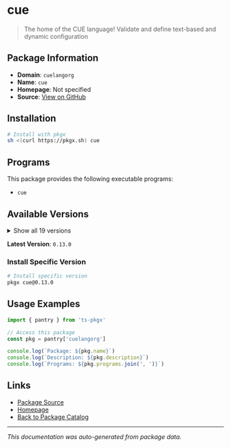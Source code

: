 # cue

> The home of the CUE language! Validate and define text-based and dynamic configuration

## Package Information

- **Domain**: `cuelangorg`
- **Name**: `cue`
- **Homepage**: Not specified
- **Source**: [View on GitHub](https://github.com/pkgxdev/pantry/tree/main/projects/cuelang.org/package.yml)

## Installation

```bash
# Install with pkgx
sh <(curl https://pkgx.sh) cue
```

## Programs

This package provides the following executable programs:

- `cue`

## Available Versions

<details>
<summary>Show all 19 versions</summary>

- `0.13.0`, `0.12.1`, `0.12.0`, `0.11.2`, `0.11.1`
- `0.11.0`, `0.10.1`, `0.10.0`, `0.9.2`, `0.9.1`
- `0.9.0`, `0.8.2`, `0.8.1`, `0.8.0`, `0.7.1`
- `0.7.0`, `0.6.0`, `0.5.0`, `0.4.3`

</details>

**Latest Version**: `0.13.0`

### Install Specific Version

```bash
# Install specific version
pkgx cue@0.13.0
```

## Usage Examples

```typescript
import { pantry } from 'ts-pkgx'

// Access this package
const pkg = pantry['cuelangorg']

console.log(`Package: ${pkg.name}`)
console.log(`Description: ${pkg.description}`)
console.log(`Programs: ${pkg.programs.join(', ')}`)
```

## Links

- [Package Source](https://github.com/pkgxdev/pantry/tree/main/projects/cuelang.org/package.yml)
- [Homepage](#)
- [Back to Package Catalog](../package-catalog.md)

---

*This documentation was auto-generated from package data.*
